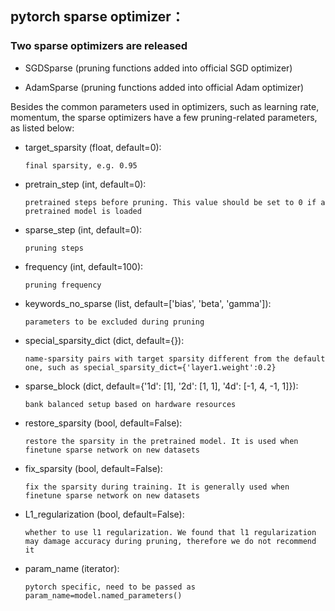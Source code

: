 ## pytorch sparse optimizer：

### Two sparse optimizers are released

* SGDSparse (pruning functions added into official SGD optimizer)

* AdamSparse (pruning functions added into official Adam optimizer)

Besides the common parameters used in optimizers, such as learning rate, momentum, the sparse optimizers have a few pruning-related parameters, as listed below:
* target_sparsity (float, default=0):

      final sparsity, e.g. 0.95 

* pretrain_step (int, default=0):

      pretrained steps before pruning. This value should be set to 0 if a pretrained model is loaded

* sparse_step (int, default=0):

      pruning steps 

* frequency (int, default=100):

      pruning frequency  

* keywords_no_sparse (list, default=['bias', 'beta', 'gamma']):

      parameters to be excluded during pruning

* special_sparsity_dict (dict, default={}):

      name-sparsity pairs with target sparsity different from the default one, such as special_sparsity_dict={'layer1.weight':0.2}

* sparse_block (dict, default={'1d': [1], '2d': [1, 1], '4d': [-1, 4, -1, 1]}):

      bank balanced setup based on hardware resources

* restore_sparsity (bool, default=False):

      restore the sparsity in the pretrained model. It is used when finetune sparse network on new datasets

* fix_sparsity (bool, default=False):

      fix the sparsity during training. It is generally used when finetune sparse network on new datasets

* L1_regularization (bool, default=False):

      whether to use l1 regularization. We found that l1 regularization may damage accuracy during pruning, therefore we do not recommend it

* param_name (iterator):

      pytorch specific, need to be passed as 
      param_name=model.named_parameters()